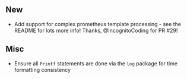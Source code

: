 ## New
- Add support for complex prometheus template processing - see the README for lots more info! Thanks, @IncognitoCoding for PR #29!

## Misc
- Ensure all `Printf` statements are done via the `log` package for time formatting consistency
